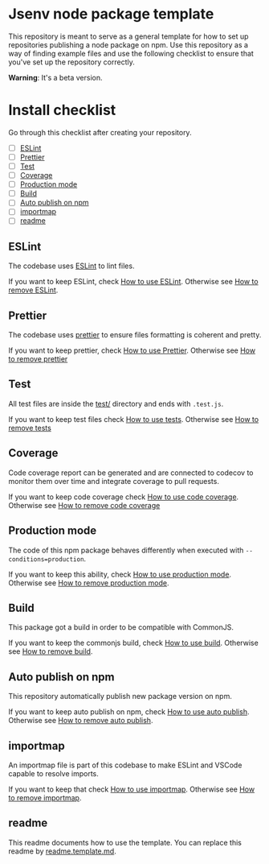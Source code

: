 <!-- https://github.com/orbitdb/repo-template -->

# Jsenv node package template

This repository is meant to serve as a general template for how to set up repositories publishing a node package on npm. Use this repository as a way of finding example files and use the following checklist to ensure that you've set up the repository correctly.

**Warning**: It's a beta version.

# Install checklist

Go through this checklist after creating your repository.

- [ ] [ESLint](#ESLint)
- [ ] [Prettier](#Prettier)
- [ ] [Test](#Test)
- [ ] [Coverage](#Coverage)
- [ ] [Production mode](#Production-mode)
- [ ] [Build](#Build)
- [ ] [Auto publish on npm](#Auto-publish-on-npm)
- [ ] [importmap](#importmap)
- [ ] [readme](#readme)

## ESLint

The codebase uses [ESLint](https://eslint.org) to lint files.

If you want to keep ESLint, check [How to use ESLint](./docs/eslint/eslint.md#How-to-use-eslint). Otherwise see [How to remove ESLint](#./docs/prettier/prettier.md#How-to-remove-eslint).

## Prettier

The codebase uses [prettier](https://prettier.io) to ensure files formatting is coherent and pretty.

If you want to keep prettier, check [How to use Prettier](./docs/prettier/prettier.md#How-to-use-prettier). Otherwise see [How to remove prettier](./docs/prettier/prettier.md#How-to-remove-prettier)

## Test

All test files are inside the [test/](./test/) directory and ends with `.test.js`.

If you want to keep test files check [How to use tests](./docs/tests/tests.md#How-to-use-tests). Otherwise see [How to remove tests](./docs/tests/tests.md#How-to-remove-tests)

## Coverage

Code coverage report can be generated and are connected to codecov to monitor them over time and integrate coverage to pull requests.

If you want to keep code coverage check [How to use code coverage](./docs/coverage/coverage.md#How-to-use-code-coverage). Otherwise see [How to remove code coverage](./docs/coverage/coverage.md#How-to-remove-code-coverage)

## Production mode

The code of this npm package behaves differently when executed with `--conditions=production`.

If you want to keep this ability, check [How to use production mode](./docs/production/production.md#how-to-use-production-mode). Otherwise see [How to remove production mode](./docs/production/production.md#how-to-remove-production-mode).

## Build

This package got a build in order to be compatible with CommonJS.

If you want to keep the commonjs build, check [How to use build](./docs/build/build.md#how-to-use-build). Otherwise see [How to remove build](./docs/build/build.md#how-to-remove-build).

## Auto publish on npm

This repository automatically publish new package version on npm.

If you want to keep auto publish on npm, check [How to use auto publish](./docs/auto_publish/auto_publish.md#how-to-use-auto-publish). Otherwise see [How to remove auto publish](./docs/auto_publish/auto_publish.md#how-to-remove-auto-publish).

## importmap

An importmap file is part of this codebase to make ESLint and VSCode capable to resolve imports.

If you want to keep that check [How to use importmap](./docs/importmap/importmap.md#how-to-use-importmap). Otherwise see [How to remove importmap](./docs/importmap/importmap.md#how-to-remove-importmap).

## readme

This readme documents how to use the template. You can replace this readme by [readme.template.md](./readme.template.md).
